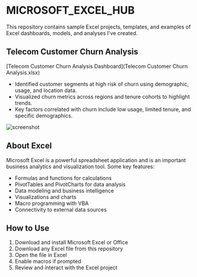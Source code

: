 # MICROSOFT_EXCEL_HUB

This repository contains sample Excel projects, templates, and examples of Excel dashboards, models, and analyses I've created.

## Telecom Customer Churn Analysis

[Telecom Customer Churn Analysis Dashboard](Telecom Customer Churn Analysis.xlsx)
  
- Identified customer segments at high risk of churn using demographic, usage, and location data.
- Visualized churn metrics across regions and tenure cohorts to highlight trends.
- Key factors correlated with churn include low usage, limited tenure, and specific demographics.

![screenshot](screenshot.png)


## About Excel 

Microsoft Excel is a powerful spreadsheet application and is an important business analytics and visualization tool. Some key features:

- Formulas and functions for calculations 
- PivotTables and PivotCharts for data analysis
- Data modeling and business intelligence  
- Visualizations and charts
- Macro programming with VBA
- Connectivity to external data sources

## How to Use

1. Download and install Microsoft Excel or Office 
2. Download any Excel file from this repository
3. Open the file in Excel
4. Enable macros if prompted
5. Review and interact with the Excel project
